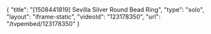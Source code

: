 {
    "title": "[1508441819] Sevilla Silver Round Bead Ring",
    "type": "solo",
    "layout": "iframe-static",
    "videoId": "123178350",
    "url": "\/tvpembed\/123178350"
}